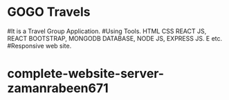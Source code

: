 # GOGO Travels 
#It is a Travel Group Application.
#Using Tools. HTML CSS REACT JS, REACT BOOTSTRAP, MONGODB DATABASE, NODE JS, EXPRESS JS. E    etc.
#Responsive web site. 
# complete-website-server-zamanrabeen671
